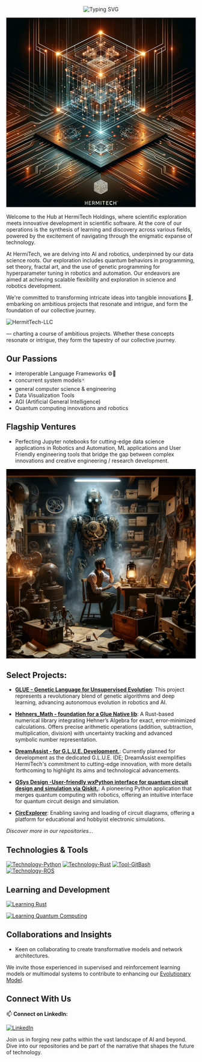 <p align="center">
  <img src="https://readme-typing-svg.demolab.com?font=Georgia&size=28&duration=2000&pause=500&color=00FF00&background=00000000&width=435&height=100&multiline=true&lines=Welcome+to+HermiTech-Holdings;Hub+of+Technological+Exploration!&textShadow=2px+2px+2px+#000000" alt="Typing SVG" />
</p>

<p align="center">
  <img src="https://github.com/HermiTech-LLC/.github/blob/main/IMG_7656.PNG?raw=true"alt="HermitTech Innovations">
</p>

Welcome to the Hub at HermiTech Holdings, where scientific exploration meets innovative development in scientific software. At the core of our operations is the synthesis of learning and discovery across various fields, powered by the excitement of navigating through the enigmatic expanse of technology.

At HermiTech, we are delving into AI and robotics, underpinned by our data science roots. Our exploration includes quantum behaviors in programming, set theory, fractal art, and the use of genetic programming for hyperparameter tuning in robotics and automation. Our endeavors are aimed at achieving scalable flexibility and exploration in science and robotics development.

We're committed to transforming intricate ideas into tangible innovations 🚀, embarking on ambitious projects that resonate and intrigue, and form the foundation of our collective journey.

<p align="left"> <img src="https://komarev.com/ghpvc/?username=HermitTech-LLC&label=Visitors&color=blueviolet&style=flat-square" alt="HermitTech-LLC" /> </p>
— charting a course of ambitious projects. Whether these concepts resonate or intrigue, they form the tapestry of our collective journey.

## Our Passions
- interoperable Language Frameworks ⚙️🐍
- concurrent system models🃏
- general computer science & engineering
- Data Visualization Tools
- AGI (Artificial General Intelligence)
- Quantum computing innovations and robotics

## Flagship Ventures
- Perfecting Jupyter notebooks for cutting-edge data science applications in Robotics and Automation, ML applications and User Friendly engineering tools that bridge the gap between complex innovations and creative engineering / research development.

<p align="center">
  <img src="https://github.com/LoQiseaking69/SM2/blob/main/Sm2.png" alt="Seph's BIOME - HermitTech">
</p>


## Select Projects:
- [**GLUE - Genetic Language for Unsupervised Evolution**](https://github.com/HermiTech-LLC/Glue): This project represents a revolutionary blend of genetic algorithms and deep learning, advancing autonomous evolution in robotics and AI.

- [**Hehners_Math - foundation for a Glue Native lib**](https://github.com/HermiTech-LLC/Hehners_math): A Rust-based numerical library integrating Hehner’s Algebra for exact, error-minimized calculations. Offers precise arithmetic operations (addition, subtraction, multiplication, division) with uncertainty tracking and advanced symbolic number representation.

- [**DreamAssist - for G.L.U.E. Development.**](https://github.com/HermiTech-LLC/DreamAssist): Currently planned for development as the dedicated G.L.U.E. IDE; DreamAssist exemplifies HermiTech's commitment to cutting-edge innovation, with more details forthcoming to highlight its aims and technological advancements.

- [**QSys Design -User-friendly wxPython interface for quantum circuit design and simulation via Qiskit.**](https://github.com/HermiTech-LLC/QSys-Design): A pioneering Python application that merges quantum computing with robotics, offering an intuitive interface for quantum circuit design and simulation.

- [**CircExplorer**](https://github.com/HermiTech-LLC/CircExplorer): Enabling saving and loading of circuit diagrams, offering a platform for educational and hobbyist electronic simulations.

*Discover more in our repositories...*

## Technologies & Tools

[![Technology-Python](https://img.shields.io/badge/Technology-Python-green?style=for-the-badge&logo=python)](https://www.python.org)
[![Technology-Rust](https://img.shields.io/badge/Technology-Rust-blue?style=for-the-badge&logo=rust)](https://www.rust-lang.org)
[![Tool-GitBash](https://img.shields.io/badge/Tool-GitBash-black?style=for-the-badge&logo=git)](https://gitforwindows.org/)
[![Technology-ROS](https://img.shields.io/badge/Technology-ROS-red?style=for-the-badge&logo=ros)](https://www.ros.org/)
<!-- More badges as per your tech stack -->

## Learning and Development
[![Learning Rust](https://img.shields.io/badge/Learning-Rust-orange?style=for-the-badge&logo=rust)](https://www.rust-lang.org/learn)

[![Learning Quantum Computing](https://img.shields.io/badge/Learning-QuantumComputing-purple?style=for-the-badge&logo=quantum)](https://github.com/Qiskit)

<!-- More badges for learning goals -->

## Collaborations and Insights 
- Keen on collaborating to create transformative models and network architectures.

We invite those experienced in supervised and reinforcement learning models or multimodal systems to contribute to enhancing our [Evolutionary Model](https://github.com/HermiTech-LLC/SephsBIOME/tree/master/src/Sephs_GA).


## Connect With Us
📫 **Connect on LinkedIn:**

[![LinkedIn](https://img.shields.io/badge/LinkedIn-HermiTech%20LLC-blue?style=for-the-badge&logo=linkedin)](https://github.com/HermiTech-LLC/.github/blob/main/IMG_7664.jpeg)

Join us in forging new paths within the vast landscape of AI and beyond. Dive into our repositories and be part of the narrative that shapes the future of technology.
